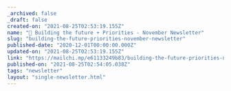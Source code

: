 ```yaml
---
_archived: false
_draft: false
created-on: "2021-08-25T02:53:19.155Z"
name: "📣 Building the future + Priorities - November Newsletter"
slug: "building-the-future-priorities-november-newsletter"
published-date: "2020-12-01T00:00:00.000Z"
updated-on: "2021-08-25T02:53:19.155Z"
link: "https://mailchi.mp/e61133249b83/building-the-future-priorities-november-newsletter"
published-on: "2021-08-25T02:54:05.038Z"
tags: "newsletter"
layout: "single-newsletter.html"
---
```



